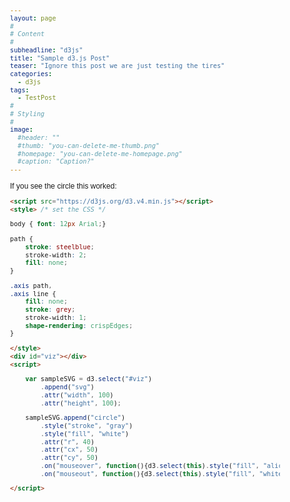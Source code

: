 ```yaml
---
layout: page
#
# Content
#
subheadline: "d3js"
title: "Sample d3.js Post"
teaser: "Ignore this post we are just testing the tires"
categories:
  - d3js
tags:
  - TestPost
#
# Styling
#
image:
  #header: ""
  #thumb: "you-can-delete-me-thumb.png"
  #homepage: "you-can-delete-me-homepage.png"
  #caption: "Caption?"
---
```

<script src="https://d3js.org/d3.v4.min.js"></script>
<style> /* set the CSS */

body { font: 12px Arial;}

path {
    stroke: steelblue;
    stroke-width: 2;
    fill: none;
}

.axis path,
.axis line {
    fill: none;
    stroke: grey;
    stroke-width: 1;
    shape-rendering: crispEdges;
}

</style>
<div id="viz"></div>
<script>

    var sampleSVG = d3.select("#viz")
        .append("svg")
        .attr("width", 100)
        .attr("height", 100);

    sampleSVG.append("circle")
        .style("stroke", "gray")
        .style("fill", "white")
        .attr("r", 40)
        .attr("cx", 50)
        .attr("cy", 50)
        .on("mouseover", function(){d3.select(this).style("fill", "aliceblue");})
        .on("mouseout", function(){d3.select(this).style("fill", "white");});

</script>


If you see the circle this worked:

```html
<script src="https://d3js.org/d3.v4.min.js"></script>
<style> /* set the CSS */

body { font: 12px Arial;}

path {
    stroke: steelblue;
    stroke-width: 2;
    fill: none;
}

.axis path,
.axis line {
    fill: none;
    stroke: grey;
    stroke-width: 1;
    shape-rendering: crispEdges;
}

</style>
<div id="viz"></div>
<script>

    var sampleSVG = d3.select("#viz")
        .append("svg")
        .attr("width", 100)
        .attr("height", 100);

    sampleSVG.append("circle")
        .style("stroke", "gray")
        .style("fill", "white")
        .attr("r", 40)
        .attr("cx", 50)
        .attr("cy", 50)
        .on("mouseover", function(){d3.select(this).style("fill", "aliceblue");})
        .on("mouseout", function(){d3.select(this).style("fill", "white");});

</script>
```
